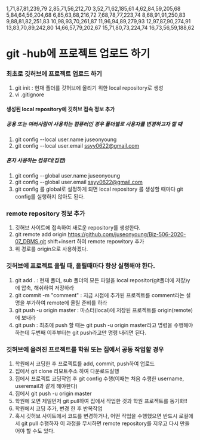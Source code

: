 1,71,87,81,239,79
2,85,71,56,212,70
3,52,71,62,185,61
4,62,84,59,205,68
5,84,64,56,204,68
6,85,63,68,216,72
7,68,78,77,223,74
8,68,91,91,250,83
9,88,81,82,251,83
10,98,93,70,261,87
11,96,94,89,279,93
12,97,87,90,274,91
13,83,70,89,242,80
14,66,57,79,202,67
15,71,80,73,224,74
16,73,56,59,188,62
# git -hub에 프로젝트 업로드 하기

### 최초로 깃허브에 프로젝트 업로드 하기
1. git init : 현재 폴더를 깃허브에 올리기 위한 local repository로 생성
2. vi .gitignore

#### 생성된 local repository에 깃허브 접속 정보 추가

##### 공용 또는 여러사람이 사용하는 컴퓨터인 경우 폴더별로 사용자를 변경하고자 할 때
1. git config --local user.name juseonyoung
2. git config --local user.email ssyy0622@gmail.com
 
##### 혼자 사용하는 컴퓨터(집컴)
1. git config --global user.name juseonyoung
2. git config --global user.email ssyy0622@gmail.com
3. git config 를 global로 설정하게 되면 local repository 를 생성할 때마다 git config를
   실행하지 않아도 된다.

### remote repository 정보 추가
1. 깃허브 사이트에 접속하여 새로운 repository를 생성한다.
2. git remote add origin https://github.com/juseonyoung/Biz-506-2020-07_DBMS.git
   shift+insert 하여 remote repowitory 추가
3. 위 경로를 origin으로 사용하겠다. 

### 깃허브에 프로젝트 올릴 때, 올릴때마다 항상 실행해야 한다.
1. git add . : 현재 폴더, sub 폴더의 모든 파일을 local repositor(git폴더에 저장)y에 압축, 해쉬하여 저장하라
2. git commit -m "comment" : 지금 시점에 추가된 프로젝트를 comment라는 설명을 부가하여 remote에 
  							 올릴 준비를 하라
3. git push -u origin master : 마스터(local)에 저장된 프로젝트를 origin(remote)에 보내라 
4. git push : 최초에 push 할 때는 git push -u origin master라고 명령을 수행해야 하는데 
			  두번째 이후부터는 git push라고만 명령 내리면 된다. 

### 깃허브에 올려진 프로젝트를 학원 또는 집에서 공동 작업할 경우
1. 학원에서 코딩한 후 프로젝트를 add, commit, push하여 업로드 
2. 집에서 git clone 리모트주소 하여 다운로드실행
3. 집에서 프로젝트 코딩작업 후 git config 수행(이때는 처음 수행한 username, useremail과 같게 해야한다)
4. 집에서 git push -u origin master
5. 학원에 오면 제일먼저 git pull하여 집에서 작업한 것과 학원 프로젝트를 동기화!!
6. 학원에서 코딩 추가, 변경 한 후 반복작업
7. 혹시 깃허브 사이트에서 코드를 변경하거나, 어떤 작업을 수행했으면 반드시 로컬에서 git pull 수행하자
	이 과정을 무시하면 remote repository를 지우고 다시 만들어야 할 수도 있다.













